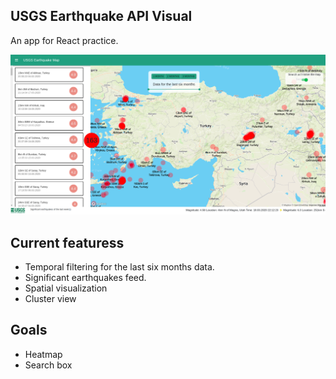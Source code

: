 ## USGS Earthquake API Visual

An app for React practice.

![alt text](https://github.com/capan/usgs-earthquake-visual/blob/master/assets/1.png)

Current featuress
----------------
- Temporal filtering for the last six months data.
- Significant earthquakes feed.
- Spatial visualization
- Cluster view

Goals
-----
- Heatmap
- Search box

